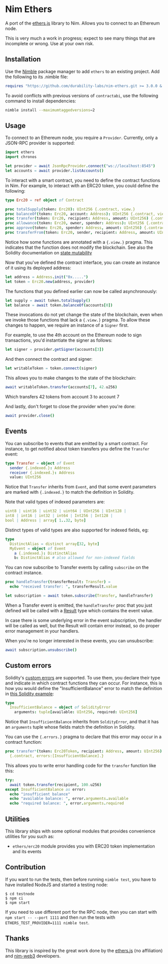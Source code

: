 Nim Ethers
==========

A port of the [ethers.js][0] library to Nim. Allows you to connect to an
Ethereum node.

This is very much a work in progress; expect to see many things that are
incomplete or wrong. Use at your own risk.

Installation
------------

Use the [Nimble][2] package manager to add `ethers` to an existing
project. Add the following to its .nimble file:

```nim
requires "https://github.com/durability-labs/nim-ethers.git >= 3.0.0 & < 4.0.0"
```

To avoid conflicts with previous versions of `contractabi`, use the following command to install dependencies:

```bash
nimble install --maximumtaggedversions=2
```

Usage
-----

To connect to an Ethereum node, you require a `Provider`. Currently, only a
JSON-RPC provider is supported:

```nim
import ethers
import chronos

let provider = await JsonRpcProvider.connect("ws://localhost:8545")
let accounts = await provider.listAccounts()
```

To interact with a smart contract, you need to define the contract functions in
Nim. For example, to interact with an ERC20 token, you could define the
following:

```nim
type Erc20 = ref object of Contract

proc totalSupply(token: Erc20): UInt256 {.contract, view.}
proc balanceOf(token: Erc20, account: Address): UInt256 {.contract, view.}
proc transfer(token: Erc20, recipient: Address, amount: UInt256) {.contract.}
proc allowance(token: Erc20, owner, spender: Address): UInt256 {.contract, view.}
proc approve(token: Erc20, spender: Address, amount: UInt256) {.contract.}
proc transferFrom(token: Erc20, sender, recipient: Address, amount: UInt256) {.contract.}
```

Notice how some functions are annotated with a `{.view.}` pragma. This indicates
that the function does not modify the blockchain. See also the Solidity
documentation on [state mutability][3]

Now that you've defined the contract interface, you can create an instance of
it using its deployed address:

```nim
let address = Address.init("0x.....")
let token = Erc20.new(address, provider)
```

The functions that you defined earlier can now be called asynchronously:

```nim
let supply = await token.totalSupply()
let balance = await token.balanceOf(accounts[0])
```

These invocations do not yet change the state of the blockchain, even when we
invoke those functions that lack a `{.view.}` pragma. To allow these changes to
happen, we require an instance of a `Signer` first.

For example, to use the 4th account on the Ethereum node to sign transactions,
you'd instantiate the signer as follows:

```nim
let signer = provider.getSigner(accounts[3])
```

And then connect the contract and signer:

```nim
let writableToken = token.connect(signer)
```

This allows you to make changes to the state of the blockchain:

```nim
await writableToken.transfer(accounts[7], 42.u256)
```

Which transfers 42 tokens from account 3 to account 7

And lastly, don't forget to close the provider when you're done:

```nim
await provider.close()
```

Events
------

You can subscribe to events that are emitted by a smart contract. For instance,
to get notified about token transfers you define the `Transfer` event:

```nim
type Transfer = object of Event
  sender {.indexed.}: Address
  receiver {.indexed.}: Address
  value: UInt256
```

Notice that `Transfer` inherits from `Event`, and that some event parameters are
marked with `{.indexed.}` to match the definition in Solidity.

Note that valid types of indexed parameters are:
```nim
uint8 | uint16 | uint32 | uint64 | UInt256 | UInt128 |
int8 | int16 | int32 | int64 | Int256 | Int128 |
bool | Address | array[ 1..32, byte]
```
Distinct types of valid types are also supported for indexed fields, eg:
```nim
type
  DistinctAlias = distinct array[32, byte]
  MyEvent = object of Event
    a {.indexed.}: DistinctAlias
    b: DistinctAlias # also allowed for non-indexed fields
```

You can now subscribe to Transfer events by calling `subscribe` on the contract
instance.

```nim
proc handleTransfer(transferResult: Transfer) =
  echo "received transfer: ", transferResult.value

let subscription = await token.subscribe(Transfer, handleTransfer)
```

When a Transfer event is emitted, the `handleTransfer` proc that you just
defined will be called with a [Result](https://github.com/arnetheduck/nim-results) type
which contains the event value.

In case there is some underlying error in the event subscription, the handler will
be called as well, but the Result will contain error instead, so do proper error
management in your handlers.

When you're no longer interested in these events, you can unsubscribe:

```nim
await subscription.unsubscribe()
```

Custom errors
-------------

Solidity's [custom errors][4] are supported. To use them, you declare their type
and indicate in which contract functions they can occur. For instance, this is
how you would define the "InsufficientBalance" error to match the definition in
[this Solidity example][5]:

```nim
type
  InsufficientBalance = object of SolidityError
    arguments: tuple[available: UInt256, required: UInt256]
```

Notice that `InsufficientBalance` inherits from `SoldityError`, and that it has
an `arguments` tuple whose fields match the definition in Solidity.

You can use the `{.errors.}` pragma to declare that this error may occur in a
contract function:

```nim
proc transfer*(token: Erc20Token, recipient: Address, amount: UInt256)
  {.contract, errors:[InsufficientBalance].}
```

This allows you to write error handling code for the `transfer` function like
this:

```nim
try:
  await token.transfer(recipient, 100.u256)
except InsufficientBalance as error:
  echo "insufficient balance"
  echo "available balance: ", error.arguments.available
  echo "required balance: ", error.arguments.required
```

Utilities
---------

This library ships with some optional modules that provides convenience utilities for you such as:

- `ethers/erc20` module provides you with ERC20 token implementation and its events

Contribution
------------

If you want to run the tests, then before running `nimble test`, you have to
have installed NodeJS and started a testing node:

```shell
$ cd testnode
$ npm ci
$ npm start
```

If you need to use different port for the RPC node, then you can start with `npm start -- --port 1111` and
then run the tests with `ETHERS_TEST_PROVIDER=1111 nimble test`.

Thanks
------

This library is inspired by the great work done by the [ethers.js][0] (no
affiliation) and [nim-web3][1] developers.

[0]: https://docs.ethers.io/
[1]: https://github.com/status-im/nim-web3
[2]: https://github.com/nim-lang/nimble
[3]: https://docs.soliditylang.org/en/v0.8.11/contracts.html#state-mutability
[4]: https://docs.soliditylang.org/en/v0.8.25/contracts.html#errors-and-the-revert-statement
[5]: https://soliditylang.org/blog/2021/04/21/custom-errors/
